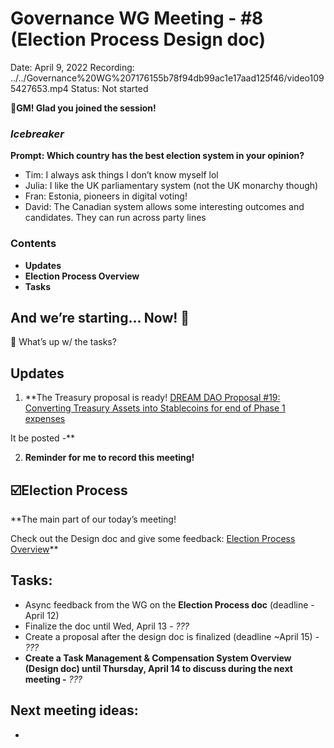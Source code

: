 # Governance WG Meeting - #8 (Election Process Design doc)

Date: April 9, 2022
Recording: ../../Governance%20WG%207176155b78f94db99ac1e17aad125f46/video1095427653.mp4
Status: Not started

🌱**GM! Glad you joined the session!** 

### *Icebreaker*

**Prompt: Which country has the best election system in your opinion?**

- Tim: I always ask things I don’t know myself lol
- Julia: I like the UK parliamentary system (not the UK monarchy though)
- Fran: Estonia, pioneers in digital voting!
- David: The Canadian system allows some interesting outcomes and candidates. They can run across party lines

### Contents

- **Updates**
- **Election Process Overview**
- **Tasks**

## And we’re starting... Now! 🚀

<aside>
📢 What’s up w/ the tasks?

## Updates

1. **The Treasury proposal is ready!
[DREAM DAO Proposal #19: Converting Treasury Assets into Stablecoins for end of Phase 1 expenses](https://www.notion.so/DREAM-DAO-Proposal-19-Converting-Treasury-Assets-into-Stablecoins-for-end-of-Phase-1-expenses-5f39718c471848be96e48eed2118cb14?pvs=21) 

It be posted -** 

2. **Reminder for me to record this meeting!**
</aside>

## ☑️Election Process

**The main part of our today’s meeting! 

Check out the Design doc and give some feedback: [Election Process Overview](../../../../Document%20Archive%20816b78f2e0c6400e8ce641cdd07e5402/Dream%20DAO%20Working%20Groups%20Home%20Season%201%204d1702104a2f4180a27e92b0510bd283/Dream%20DAO%20Phase%201%20Working%20Groups%20c53752864e064f6da1b9f1c4ed1019ba/Governance%20WG%20%5BLegacy%5D%20a464f56462524c87842951a5c5d8b9f0/Election%20Process%20Overview%20e5036ccae8ee47f297f9d4dd4382fd46.md)** 

## Tasks:

- Async feedback from the WG on the **Election Process doc** (deadline -  April 12)
- Finalize the doc until Wed, April 13 - *???*
- Create a proposal after the design doc is finalized (deadline ~April 15) - *???*
- **Create a Task Management & Compensation System Overview (Design doc) until Thursday, April 14 to discuss during the next meeting -** *???*

## **Next meeting ideas:**

-
